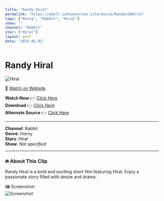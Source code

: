```yaml
---
title: "Randy Hiral"
permalink: "https://adult.indianseries.site/movie/Randy%20Hiral"
tags: ["Horny", "Rabbit", "Hiral"]
show: ""
channel: "Rabbit"
star: ["Hiral"]
layout: post
date: "2025-01-01"
---
```


# Randy Hiral

![Hiral](https://shorts.desisins.com/wp-content/uploads/2024/01/hiral-randy-DEsiSins.com_.jpg)

🔗 [Watch on Website](https://adult.indianseries.site/movie/Randy%20Hiral)

**Watch Now** 👉 [Click Here](https://adult.indianseries.site/movie/Randy%20Hiral)  
**Download** 👉 [Click Here](https://adult.indianseries.site/movie/Randy%20Hiral)  
**Alternate Source** 👉 [Click Here](https://adult.indianseries.site/movie/Randy%20Hiral)

---

**Channel**: Rabbit  
**Genre**: Horny  
**Stars**: Hiral  
**Show**: *Not specified*

---

### 🔥 About This Clip

Randy Hiral is a bold and exciting short film featuring Hiral. Enjoy a passionate story filled with desire and drama.
 
🖼️ Screenshot:  
![Screenshot](https://shorts.desisins.com/wp-content/uploads/2024/01/hiral-randy-DEsiSins.com_.jpg)

